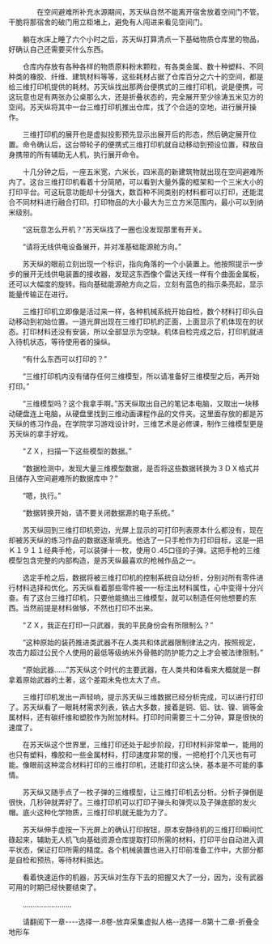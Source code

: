 <div class="read-content j_readContent" id="">
                <p>　　　　在空间避难所补充水源期间，苏天纵自然不能离开宿舍放着空间门不管。干脆将那宿舍的破门用立柜堵上，避免有人闯进来看见空间门。<p>　　躺在水床上睡了六个小时之后，苏天纵打算清点一下基础物质仓库里的物品，好确认自己还需要买什么东西。<p>　　仓库内存放有各种各样的物质原料粉末颗粒，有各类金属、数十种塑料、不同种类的橡胶、纤维、建筑材料等等，这些耗材占据了仓库百分之六十的空间，都是给三维打印机提供的耗材。苏天纵找出那两台便携式的三维打印机，说是便携，可这玩意也足有两张办公桌那么大，还是折叠状态的，完全展开至少徐涛五米见方的空间。苏天纵将其中一台三维打印机推出仓库，找了个合适的空地，进行展开操作。<p>　　三维打印机的展开也是虚拟投影预先显示出展开后的形态，然后确定展开位置。命令确认后，这台带轮子的便携式三维打印机就自动移动到预设位置，释放自身携带的所有辅助无人机，执行展开命令。<p>　　十几分钟之后，一座五米宽，六米长，四米高的新建筑物就出现在空间避难所内了。这台三维打印机看着十分简陋，可以看到大量外露的框架和一个三米大小的打印平台。可这玩意功能却十分强大，数百种不同类别的材料都可以打印，还能混合不同材料进行融合打印。打印物品的大小最大为三立方米范围内，最小可以到纳米级别。<p>　　“这玩意怎么开机？”苏天纵找了一圈也没发现那里有开关。<p>　　“请将无线供电设备展开，并对准基础能源舱方向。”<p>　　苏天纵的眼前立刻出现一个标识，指向角落的一个小装置上。他按照提示一步步的展开无线供电装置的接收器，发现这东西像个雷达天线一样有个曲面金属板，还可以大幅度的旋转。指向基础能源舱方向之后，立刻有蓝色的指示条亮起，显示能量传输正在进行。<p>　　三维打印机立即像是活过来一样，各种机械系统开始自检，数个材料打印头自动移动到初始位置。一道光屏出现在三维打印机的正面，上面显示了机体现在的状态。打印材料还没有安装，所以全部显示为空缺。机体自检完成之后，打印机就进入待机状态，等待使用者的操纵。<p>　　“有什么东西可以打印的？”<p>　　“三维打印机内没有储存任何三维模型，所以请准备好三维模型之后，再开始打印。”<p>　　“三维模型吗？这个我拿手啊。”苏天纵取出自己的笔记本电脑，又取出一块移动硬盘连上电脑，从硬盘里找到三维动画课程作品的文件夹。这里面存放的都是苏天纵的练习作品，在学院学习游戏设计时，三维艺术是必修课，制作三维模型更是苏天纵的拿手好戏。<p>　　“ＺＸ，扫描一下这些模型的数据。”<p>　　“数据检测中，发现大量三维模型数据，是否将这些数据转换为３ＤＸ格式并且储存入空间避难所的数据库中？”<p>　　“嗯，执行。”<p>　　“数据转换开始，请不要关闭数据源的电子系统。”<p>　　苏天纵回到三维打印机旁边，光屏上显示的可打印列表原本什么都没有，现在却被苏天纵的练习作品的数据逐渐填充。他选了一只手枪作为打印目标，这是一把Ｋ１９１１经典手枪，可以装弹十一枚，使用０.45口径的子弹。这把手枪的三维模型包含完整的内部构造，是苏天纵最喜欢的枪械作品之一。<p>　　选定手枪之后，数据将被三维打印机的控制系统自动分析，分别对所有零件进行材料选择和优化。苏天纵看着那些零件被一一标注出材料属性，心中变得十分兴奋。有了这台三维打印机，只要他能搞出三维模型，就可以制造任何他想要的东西。当然前提是材料做够，不然也打印不出来。<p>　　“ＺＸ，我正在打印一只武器，我的平民身份会有所限制么？”<p>　　“这种原始的装药推进类武器不在人类共和体武器限制律法之内，按照规定，攻击力超过公民个人使用的最低等级纳米外骨骼的防护能力之上才会被法律限制。”<p>　　“原始武器……”苏天纵这个时代的主要武器，在人类共和体看来大概就是一群拿着原始武器的土著，这个差距未免也太大了点。<p>　　三维打印机发出一声轻响，提示苏天纵三维数据已经分析完成，可以进行打印了。苏天纵看了一眼耗材需求列表，铁占大多数，接着是铜、铝、钛、镍、镉等金属材料，还有碳纤维和塑胶作为附加材料。打印时间需要三十二分钟，算是很快的速度了。<p>　　在苏天纵这个世界里，三维打印还处于起步阶段，打印材料非常单一，能用的也只有塑料，橡胶和一些金属材料，打印速度非常的慢，一把枪打个几天也有可能。像眼前这种混合材料打印的三维打印机，还能打印这么快，基本是不可能的事情。<p>　　苏天纵又随手点了一枚子弹的三维模型，让三维打印机去分析。分析子弹倒是很快，几秒钟就弄好了。三维打印机可以打印子弹头和弹壳以及子弹底部的发火帽。底火这种化学物质，三维打印机就无能为力了。<p>　　苏天纵伸手虚按一下光屏上的确认打印按钮，原本安静待机的三维打印瞬间忙碌起来，辅助无人机飞向基础资源仓库提取打印所需的材料，打印平台自动进入调平状态，保证打印所需的精度。各个机械装置也进入打印前准备工作中，大部分都是自检和预热，等待材料抵达。<p>　　看着快速运作的机器，苏天纵对生存下去的把握又大了一分，因为，没有武器可用的时期已经快要结束了。<p>　　……………………<p>　　请翻阅下一章----选择一.8卷-放弃采集虚拟人格--选择一.8第十二章-折叠全地形车<p> 
            </div>